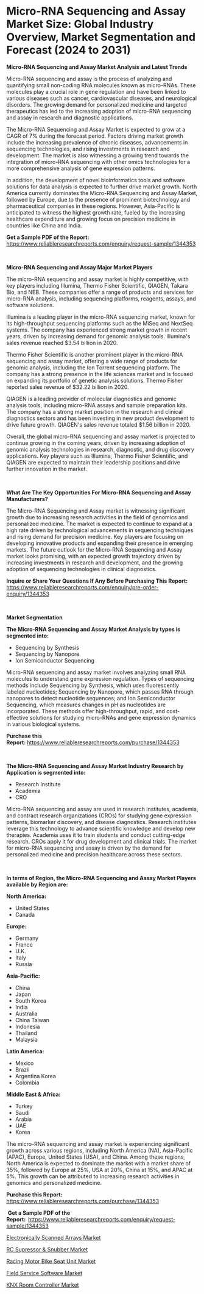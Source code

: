 <p><h1>Micro-RNA Sequencing and Assay Market Size: Global Industry Overview, Market Segmentation and Forecast (2024 to 2031)</h1></p><p><strong>Micro-RNA Sequencing and Assay Market Analysis and Latest Trends</strong></p>
<p><p>Micro-RNA sequencing and assay is the process of analyzing and quantifying small non-coding RNA molecules known as micro-RNAs. These molecules play a crucial role in gene regulation and have been linked to various diseases such as cancer, cardiovascular diseases, and neurological disorders. The growing demand for personalized medicine and targeted therapeutics has led to the increasing adoption of micro-RNA sequencing and assay in research and diagnostic applications.</p><p>The Micro-RNA Sequencing and Assay Market is expected to grow at a CAGR of 7% during the forecast period. Factors driving market growth include the increasing prevalence of chronic diseases, advancements in sequencing technologies, and rising investments in research and development. The market is also witnessing a growing trend towards the integration of micro-RNA sequencing with other omics technologies for a more comprehensive analysis of gene expression patterns.</p><p>In addition, the development of novel bioinformatics tools and software solutions for data analysis is expected to further drive market growth. North America currently dominates the Micro-RNA Sequencing and Assay Market, followed by Europe, due to the presence of prominent biotechnology and pharmaceutical companies in these regions. However, Asia-Pacific is anticipated to witness the highest growth rate, fueled by the increasing healthcare expenditure and growing focus on precision medicine in countries like China and India.</p></p>
<p><strong>Get a Sample PDF of the Report:&nbsp;</strong> <a href="https://www.reliableresearchreports.com/enquiry/request-sample/1344353">https://www.reliableresearchreports.com/enquiry/request-sample/1344353</a></p>
<p>&nbsp;</p>
<p><strong>Micro-RNA Sequencing and Assay Major Market Players</strong></p>
<p><p>The micro-RNA sequencing and assay market is highly competitive, with key players including Illumina, Thermo Fisher Scientific, QIAGEN, Takara Bio, and NEB. These companies offer a range of products and services for micro-RNA analysis, including sequencing platforms, reagents, assays, and software solutions.</p><p>Illumina is a leading player in the micro-RNA sequencing market, known for its high-throughput sequencing platforms such as the MiSeq and NextSeq systems. The company has experienced strong market growth in recent years, driven by increasing demand for genomic analysis tools. Illumina's sales revenue reached $3.54 billion in 2020.</p><p>Thermo Fisher Scientific is another prominent player in the micro-RNA sequencing and assay market, offering a wide range of products for genomic analysis, including the Ion Torrent sequencing platform. The company has a strong presence in the life sciences market and is focused on expanding its portfolio of genetic analysis solutions. Thermo Fisher reported sales revenue of $32.22 billion in 2020.</p><p>QIAGEN is a leading provider of molecular diagnostics and genomic analysis tools, including micro-RNA assays and sample preparation kits. The company has a strong market position in the research and clinical diagnostics sectors and has been investing in new product development to drive future growth. QIAGEN's sales revenue totaled $1.56 billion in 2020.</p><p>Overall, the global micro-RNA sequencing and assay market is projected to continue growing in the coming years, driven by increasing adoption of genomic analysis technologies in research, diagnostic, and drug discovery applications. Key players such as Illumina, Thermo Fisher Scientific, and QIAGEN are expected to maintain their leadership positions and drive further innovation in the market.</p></p>
<p>&nbsp;</p>
<p><strong>What Are The Key Opportunities For Micro-RNA Sequencing and Assay Manufacturers?</strong></p>
<p><p>The Micro-RNA Sequencing and Assay market is witnessing significant growth due to increasing research activities in the field of genomics and personalized medicine. The market is expected to continue to expand at a high rate driven by technological advancements in sequencing techniques and rising demand for precision medicine. Key players are focusing on developing innovative products and expanding their presence in emerging markets. The future outlook for the Micro-RNA Sequencing and Assay market looks promising, with an expected growth trajectory driven by increasing investments in research and development, and the growing adoption of sequencing technologies in clinical diagnostics.</p></p>
<p><strong>Inquire or Share Your Questions If Any Before Purchasing This Report:</strong> <a href="https://www.reliableresearchreports.com/enquiry/pre-order-enquiry/1344353">https://www.reliableresearchreports.com/enquiry/pre-order-enquiry/1344353</a></p>
<p>&nbsp;</p>
<p><strong>Market Segmentation</strong></p>
<p><strong>The Micro-RNA Sequencing and Assay Market Analysis by types is segmented into:</strong></p>
<p><ul><li>Sequencing by Synthesis</li><li>Sequencing by Nanopore</li><li>Ion Semiconductor Sequencing</li></ul></p>
<p><p>Micro-RNA sequencing and assay market involves analyzing small RNA molecules to understand gene expression regulation. Types of sequencing methods include Sequencing by Synthesis, which uses fluorescently labeled nucleotides; Sequencing by Nanopore, which passes RNA through nanopores to detect nucleotide sequences; and Ion Semiconductor Sequencing, which measures changes in pH as nucleotides are incorporated. These methods offer high-throughput, rapid, and cost-effective solutions for studying micro-RNAs and gene expression dynamics in various biological systems.</p></p>
<p><strong>Purchase this Report:&nbsp;</strong><a href="https://www.reliableresearchreports.com/purchase/1344353">https://www.reliableresearchreports.com/purchase/1344353</a></p>
<p>&nbsp;</p>
<p><strong>The Micro-RNA Sequencing and Assay Market Industry Research by Application is segmented into:</strong></p>
<p><ul><li>Research Institute</li><li>Academia</li><li>CRO</li></ul></p>
<p><p>Micro-RNA sequencing and assay are used in research institutes, academia, and contract research organizations (CROs) for studying gene expression patterns, biomarker discovery, and disease diagnostics. Research institutes leverage this technology to advance scientific knowledge and develop new therapies. Academia uses it to train students and conduct cutting-edge research. CROs apply it for drug development and clinical trials. The market for micro-RNA sequencing and assay is driven by the demand for personalized medicine and precision healthcare across these sectors.</p></p>
<p>&nbsp;</p>
<p><strong>In terms of Region, the Micro-RNA Sequencing and Assay Market Players available by Region are:</strong></p>
<p>
    <p> <strong> North America: </strong>
        <ul>
            <li>United States</li>
            <li>Canada</li>
        </ul>
        </p> 
    <p> <strong> Europe: </strong>
        <ul>
            <li>Germany</li>
            <li>France</li>
            <li>U.K.</li>
            <li>Italy</li>
            <li>Russia</li>
        </ul>
        </p> 
    <p> <strong> Asia-Pacific: </strong>
        <ul>
            <li>China</li>
            <li>Japan</li>
            <li>South Korea</li>
            <li>India</li>
            <li>Australia</li>
            <li>China Taiwan</li>
            <li>Indonesia</li>
            <li>Thailand</li>
            <li>Malaysia</li>
        </ul>
        </p> 
    <p> <strong> Latin America: </strong>
        <ul>
            <li>Mexico</li>
            <li>Brazil</li>
            <li>Argentina Korea</li>
            <li>Colombia</li>
        </ul>
        </p> 
    <p> <strong> Middle East & Africa: </strong>
        <ul>
            <li>Turkey</li>
            <li>Saudi</li>
            <li>Arabia</li>
            <li>UAE</li>
            <li>Korea</li>
        </ul>
    </p>
    </p>
<p><p>The micro-RNA sequencing and assay market is experiencing significant growth across various regions, including North America (NA), Asia-Pacific (APAC), Europe, United States (USA), and China. Among these regions, North America is expected to dominate the market with a market share of 35%, followed by Europe at 25%, USA at 20%, China at 15%, and APAC at 5%. This growth can be attributed to increasing research activities in genomics and personalized medicine.</p></p>
<p><strong>Purchase this Report: </strong><a href="https://www.reliableresearchreports.com/purchase/1344353">https://www.reliableresearchreports.com/purchase/1344353</a></p>
<p>&nbsp;<strong>Get a Sample PDF of the Report:&nbsp;&nbsp;</strong><a href="https://www.reliableresearchreports.com/enquiry/request-sample/1344353">https://www.reliableresearchreports.com/enquiry/request-sample/1344353</a></p>
<p><strong></strong></p>
<p><p><a href="https://medium.com/@samanthamills76/electronically-scanned-arrays-market-trends-forecast-and-competitive-analysis-to-2031-40f7cc1b4e05">Electronically Scanned Arrays Market</a></p><p><a href="https://issuu.com/reportprime-2/docs/rc-supressor-snubber-market-size-2030.pptx">RC Supressor & Snubber Market</a></p><p><a href="https://github.com/mauripalmi/Market-Research-Report-List-2/blob/main/racing-motor-bike-seat-unit-market.md">Racing Motor Bike Seat Unit Market</a></p><p><a href="https://medium.com/@samanthamills76/analyzing-field-service-software-market-global-industry-perspective-and-forecast-2024-to-2031-42834a595f4e">Field Service Software Market</a></p><p><a href="https://github.com/gulaimolin/Market-Research-Report-List-3/blob/main/knx-room-controller-market.md">KNX Room Controller Market</a></p></p>